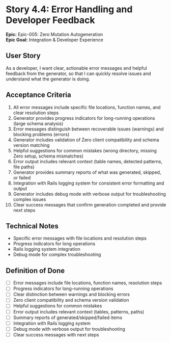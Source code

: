 # Story 4.4: Error Handling and Developer Feedback

**Epic:** Epic-005: Zero Mutation Autogeneration  
**Epic Goal:** Integration & Developer Experience

## User Story
As a developer,
I want clear, actionable error messages and helpful feedback from the generator,
so that I can quickly resolve issues and understand what the generator is doing.

## Acceptance Criteria
1. All error messages include specific file locations, function names, and clear resolution steps
2. Generator provides progress indicators for long-running operations (large schema analysis)
3. Error messages distinguish between recoverable issues (warnings) and blocking problems (errors)
4. Generator includes validation of Zero client compatibility and schema version matching
5. Helpful suggestions for common mistakes (wrong directory, missing Zero setup, schema mismatches)
6. Error output includes relevant context (table names, detected patterns, file paths)
7. Generator provides summary reports of what was generated, skipped, or failed
8. Integration with Rails logging system for consistent error formatting and output
9. Generator includes debug mode with verbose output for troubleshooting complex issues
10. Clear success messages that confirm generation completed and provide next steps

## Technical Notes
- Specific error messages with file locations and resolution steps
- Progress indicators for long operations
- Rails logging system integration
- Debug mode for complex troubleshooting

## Definition of Done
- [ ] Error messages include file locations, function names, resolution steps
- [ ] Progress indicators for long-running operations
- [ ] Clear distinction between warnings and blocking errors
- [ ] Zero client compatibility and schema version validation
- [ ] Helpful suggestions for common mistakes
- [ ] Error output includes relevant context (tables, patterns, paths)
- [ ] Summary reports of generated/skipped/failed items
- [ ] Integration with Rails logging system
- [ ] Debug mode with verbose output for troubleshooting
- [ ] Clear success messages with next steps